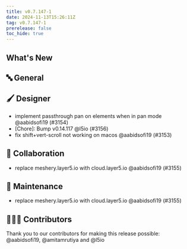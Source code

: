 ```yaml
---
title: v0.7.147-1
date: 2024-11-13T15:26:11Z
tag: v0.7.147-1
prerelease: false
toc_hide: true
---
```


## What's New
## 🔤 General
## 🖌️ Designer

- implement passthrough pan on elements when in pan mode @aabidsofi19 (#3154)
- [Chore]: Bump v0.14.117 @l5io (#3156)
- fix shift+vert-scroll not working on macos @aabidsofi19 (#3153)

## 🤼 Collaboration

- replace meshery.layer5.io with cloud.layer5.io @aabidsofi19 (#3155)

## 🧰 Maintenance

- replace meshery.layer5.io with cloud.layer5.io @aabidsofi19 (#3155)

## 👨🏽‍💻 Contributors

Thank you to our contributors for making this release possible:
@aabidsofi19, @amitamrutiya and @l5io
